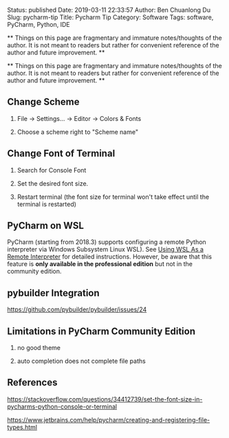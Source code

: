 Status: published
Date: 2019-03-11 22:33:57
Author: Ben Chuanlong Du
Slug: pycharm-tip
Title: Pycharm Tip
Category: Software
Tags: software, PyCharm, Python, IDE

**
Things on this page are fragmentary and immature notes/thoughts of the author.
It is not meant to readers but rather for convenient reference of the author and future improvement.
**


**
Things on this page are
fragmentary and immature notes/thoughts of the author.
It is not meant to readers
but rather for convenient reference of the author and future improvement.
**

## Change Scheme

1. File -> Settings... -> Editor -> Colors & Fonts

2. Choose a scheme right to "Scheme name"

## Change Font of Terminal

1. Search for Console Font

2. Set the desired font size.

3. Restart terminal (the font size for terminal won't take effect until the terminal is restarted)

## PyCharm on WSL

PyCharm (starting from 2018.3) supports configuring a remote Python interpreter via Windows Subsystem Linux WSL).
See [Using WSL As a Remote Interpreter](https://www.jetbrains.com/help/pycharm/2018.3/using-wsl-as-a-remote-interpreter.html)
for detailed instructions.
However, 
be aware that this feature is **only available in the professional edition** but not in the community edition.

## pybuilder Integration

https://github.com/pybuilder/pybuilder/issues/24

## Limitations in PyCharm Community Edition

1. no good theme

2. auto completion does not complete file paths

## References

https://stackoverflow.com/questions/34412739/set-the-font-size-in-pycharms-python-console-or-terminal

https://www.jetbrains.com/help/pycharm/creating-and-registering-file-types.html
